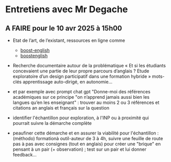 # Entretiens avec Mr Degache





## A FAIRE pour le 10 avr 2025 à 15h00

- Etat de l’art, de l’existant, ressources en ligne comme 
  - [boost-english](https://ense3.grenoble-inp.fr/en/study-at-ense3/boost-english-3euxboo8)
  - [boostenglish](https://ense3.grenoble-inp.fr/en/study-at-ense3/boostenglish-3eu2boo9)

- Recherche documentaire autour de la problématique « Et si les étudiants concevaient une partie de leur propre parcours d’anglais ? Etude exploratoire d’un design participatif dans une formation hybride » mots-clés apprentissage auto-dirigé, en autonomie...

- et par exemple avec prompt chat gpt "Donne-moi des références académiques sur ce principe "on n’apprend jamais aussi bien les langues qu’en les enseignant" : trouver au moins 2 ou 3 références et citations an anglais et français sur la question

- identifier l'échantillon pour exploration, à l'INP ou à proximité qui pourrait suivre la démarche complète 

- peaufiner cette démarche et en assurer la viabilité pour l'échantillon : (méthodo) formationà outil-auteur de 3 à 4h, suivre une feuille de route pas à pas avec consignes (tout en anglais) pour créer une "brique" en pensant à un pair (+ observation) ; test sur un pair et lui donner feedback...